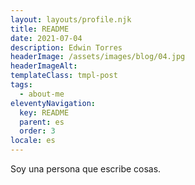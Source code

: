 ```yaml
---
layout: layouts/profile.njk
title: README
date: 2021-07-04
description: Edwin Torres
headerImage: /assets/images/blog/04.jpg
headerImageAlt: 
templateClass: tmpl-post
tags:
  - about-me
eleventyNavigation:
  key: README
  parent: es
  order: 3
locale: es
---
```


Soy una persona que escribe cosas.

